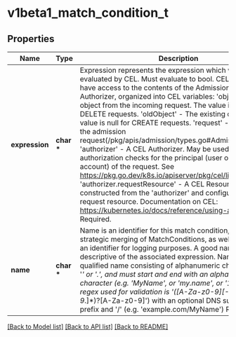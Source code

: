 # v1beta1_match_condition_t

## Properties
Name | Type | Description | Notes
------------ | ------------- | ------------- | -------------
**expression** | **char \*** | Expression represents the expression which will be evaluated by CEL. Must evaluate to bool. CEL expressions have access to the contents of the AdmissionRequest and Authorizer, organized into CEL variables:  &#39;object&#39; - The object from the incoming request. The value is null for DELETE requests. &#39;oldObject&#39; - The existing object. The value is null for CREATE requests. &#39;request&#39; - Attributes of the admission request(/pkg/apis/admission/types.go#AdmissionRequest). &#39;authorizer&#39; - A CEL Authorizer. May be used to perform authorization checks for the principal (user or service account) of the request.   See https://pkg.go.dev/k8s.io/apiserver/pkg/cel/library#Authz &#39;authorizer.requestResource&#39; - A CEL ResourceCheck constructed from the &#39;authorizer&#39; and configured with the   request resource. Documentation on CEL: https://kubernetes.io/docs/reference/using-api/cel/  Required. | 
**name** | **char \*** | Name is an identifier for this match condition, used for strategic merging of MatchConditions, as well as providing an identifier for logging purposes. A good name should be descriptive of the associated expression. Name must be a qualified name consisting of alphanumeric characters, &#39;-&#39;, &#39;_&#39; or &#39;.&#39;, and must start and end with an alphanumeric character (e.g. &#39;MyName&#39;,  or &#39;my.name&#39;,  or &#39;123-abc&#39;, regex used for validation is &#39;([A-Za-z0-9][-A-Za-z0-9_.]*)?[A-Za-z0-9]&#39;) with an optional DNS subdomain prefix and &#39;/&#39; (e.g. &#39;example.com/MyName&#39;)  Required. | 

[[Back to Model list]](../README.md#documentation-for-models) [[Back to API list]](../README.md#documentation-for-api-endpoints) [[Back to README]](../README.md)



